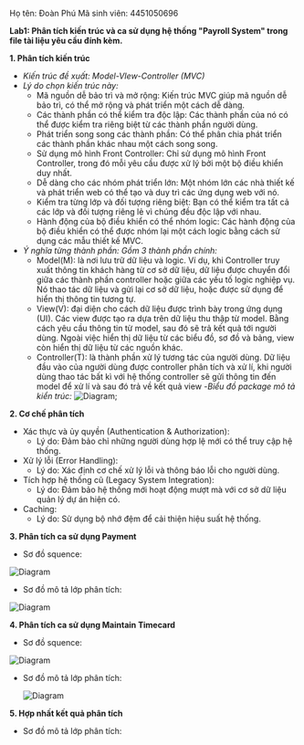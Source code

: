 Họ tên: Đoàn Phú
Mã sinh viên: 4451050696


**Lab1: Phân tích kiến trúc và ca sử dụng hệ thống "Payroll System" trong file tài liệu yêu cầu đính kèm.**
  
  **1. Phân tích kiến trúc**

  - *Kiến trúc đề xuất: Model-VIew-Controller (MVC)*
  - *Lý do chọn kiến trúc này:*
    - Mã nguồn dễ bảo trì và mở rộng: Kiến trúc MVC giúp mã nguồn dễ bảo trì, có thể mở rộng và phát triển một cách dễ dàng.
    - Các thành phần có thể kiểm tra độc lập: Các thành phần của nó có thể được kiểm tra riêng biệt từ các thành phần người dùng.
    - Phát triển song song các thành phần: Có thể phân chia phát triển các thành phần khác nhau một cách song song.
    - Sử dụng mô hình Front Controller: Chỉ sử dụng mô hình Front Controller, trong đó mỗi yêu cầu được xử lý bởi một bộ điều khiển duy nhất.
    - Dễ dàng cho các nhóm phát triển lớn: Một nhóm lớn các nhà thiết kế và phát triển web có thể tạo và duy trì các ứng dụng web với nó.
    - Kiểm tra từng lớp và đối tượng riêng biệt: Bạn có thể kiểm tra tất cả các lớp và đối tượng riêng lẻ vì chúng đều độc lập với nhau.
    - Hành động của bộ điều khiển có thể nhóm logic: Các hành động của bộ điều khiển có thể được nhóm lại một cách logic bằng cách sử dụng các mẫu thiết kế MVC.
  - *Ý nghĩa từng thành phần:*
    _Gồm 3 thành phần chính:_
    - Model(M): là nơi lưu trữ dữ liệu và logic. Ví dụ, khi Controller truy xuất thông tin khách hàng từ cơ sở dữ liệu, dữ liệu được chuyển đổi giữa các thành phần controller hoặc giữa các yếu tố logic nghiệp vụ. 
     Nó thao tác dữ liệu và gửi lại cơ sở dữ liệu, hoặc được sử dụng để hiển thị thông tin tương tự.
    - View(V): đại diện cho cách dữ liệu được trình bày trong ứng dụng (UI). Các view được tạo ra dựa trên dữ liệu thu thập từ model. Bằng cách yêu cầu thông tin từ model, sau đó sẽ trả kết quả tới người dùng. 
     Ngoài việc hiển thị dữ liệu từ các biểu đồ, sơ đồ và bảng, view còn hiển thị dữ liệu từ các nguồn khác.
    - Controller(T): là thành phần xử lý tương tác của người dùng. Dữ liệu đầu vào của người dùng được controller phân tích và xử lí, khi người dùng thao tác bất kì với hệ thống controller sẽ gửi thông tin đến 
     model để xử lí và sau đó trả về kết quả view
  -*Biểu đồ package mô tả kiển trúc:*
![Diagram](https://www.planttext.com/api/plantuml/png/X5LBJiCm4Dtd55PNxQ8R3e3Q4XP8HLGDi9_Qqs9mx6hiW2BKax7WI5m19v0sFoTUU95vzdj-yydFr_V2EY2NfIew0d-30xB91d8oIh4ajmxJ2VkCc5_bTi4GMjGEd3IQhI57gd35uWgiPPFRzAXCZiZkj4FQ0ySwg5oFCaKE96ppyoOZ_W8MsGC9f7QGS8-4ckCbS6fpBqKgjRIEm1aQ4B0Kef8vdJL3CIfq68e-7GLSedTwRsg8Fpcdg6dQAhDIerUtDWV9WxPv_rFlBKkGtcMFv1jGF5EUF045bBU5RSXuP-p_BHrHDQBA_21JakrIwIfOc-WPb2myw8btg9e93H9kaHiI5RZ4XbX3eChwOc_Q7uC3jkIypC28zriy6YjzwUJTYk4rUuix-okZ7n3EmIXZXGnJ1X1ZoHX_QztgWHSFm3eQphDXYFtIctsipVuCwmeWXWjbL_WpEjWgfCS4Csi7KQr9DuXTum5uNZJuAtB7xa5xkMMvnYisZLTNi_EfK-I7J--KdWlpeUVNWMaK1ORK-LItYQA-nchWQrv62zIY-Dly0W00__y30000);

 **2. Cơ chế phân tích**
  - Xác thực và ủy quyền (Authentication & Authorization):
    - Lý do: Đảm bảo chỉ những người dùng hợp lệ mới có thể truy cập hệ thống.
  - Xử lý lỗi (Error Handling):
    - Lý do: Xác định cơ chế xử lý lỗi và thông báo lỗi cho người dùng.
  - Tích hợp hệ thống cũ (Legacy System Integration):
    - Lý do: Đảm bảo hệ thống mới hoạt động mượt mà với cơ sở dữ liệu quản lý dự án hiện có.
  - Caching:
    - Lý do: Sử dụng bộ nhớ đệm để cải thiện hiệu suất hệ thống.
      
 **3. Phân tích ca sử dụng Payment**
  - Sơ đồ squence:

   

    
![Diagram](https://www.planttext.com/api/plantuml/png/R971IWCn48RlynJ3NlPKIdliGGghY0UX6ANdc9ssmIIp9hF2Ffi77ybNSDQsAor2Jl_t_KCc-VxyMXUnMVeO0CgRJvYv481u2OILeVUUaYEyzNQVRQm0wkU3BwZ7Ol5fhrRmYT1nZ9G4O5x3dn7x87u65qOz1x1EEEDTx08FHF3AVMfj7h3Qs66K6awIEGJA5Tg23RXZC0c6yeTtz4iDQE15s-U1JrGwJkM8juk9dygNU0a0voBERh315HeAv0HFFZwI7BY5PiH6yIQperAkkHdvTgd2IzTQeV_vGlazoRGzFgGTWzOKJjaAzGbsFiUh6QV9UkKrfLP_xGS00F__0m00)

  - Sơ đồ mô tả lớp phân tích:

 ![Diagram](https://www.planttext.com/api/plantuml/png/UhzxlqDnIM9HIMbk3XTNSNPcda9HVd4g5rTgNabcIQM2Qsv1Vav-PMfgK6fnGNuUK0Og4P1OcGjameMval9Byr8IY-0oplbv9KNvEJcfHGfSoH0sJ2eujQWiCnce1vMleAkBgHct6hZLc2emNSt5vP2QbmBq90000F__0m00)
    
 **4. Phân tích ca sử dụng Maintain Timecard**
  - Sơ đồ squence:

    
![Diagram](https://www.planttext.com/api/plantuml/png/P95DQiD034RtEeNmngiGacKM8U2MqcqdDEl9M4b5voUTaGCvMnOzKgzGkSOseJ2hxtrFICpF_NjNn6RfWWSednmnfq80mk89AqDV7KL7-CJsd6se0Ehz1nVKPx5mF6lBSoHqAGIA0h2iOMw4pWiluA5HBm6iavJnELnykX71CNMnjVc6rPu3EPlR9aN9oNlA5Tg23RWXc1k6yfKT_M43EfX5_N7a6vLBYcN0XzN4H_kHhm5WD76nnGOtQBfZOC5HWAO7Hi6xzTnQeHcP7XtMlMIl__ALvYyaqxNu6ay9jAvmoZQe5vyuXyaU5YY5KzJjTXHR_QDV0000__y30000)

  - Sơ đồ mô tả lớp phân tích:

    ![Diagram](https://www.planttext.com/api/plantuml/png/UhzxlqDnIM9HIMbk3XTNSNPcda9HVd4g5rTgNabcIQM2Qsv1Vav-PMfgK6fnGNuUK0Og4PAPcvgSM9G25-TAoY_DIqaiGaWvv-UL5ENdvAGMAN0bGzXmkU3KehBCPA0kD045NLqi-l6fWZi0YnfCrtDnEQJcfG0z2m000F__0m00)
    
 **5. Hợp nhất kết quả phân tích**
  - Sơ đồ mô tả lớp phân tích:



